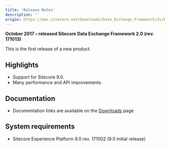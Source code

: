 ```yaml
---
title: 'Release Notes'
description: ''
origin: https://dev.sitecore.net/Downloads/Data_Exchange_Framework/2x/Data_Exchange_Framework_20/Release_Notes
---
```


**October 2017 – released Sitecore Data Exchange Framework 2.0 (rev. 171013)**

This is the first release of a new product.

## Highlights

- Support for Sitecore 9.0.
- Many performance and API improvements.

## Documentation

- Documentation links are available on the [Downloads](/downloads/Data_Exchange_Framework/2x/Data_Exchange_Framework_20) page

## System requirements

- Sitecore Experience Platform 9.0 rev. 171002 (9.0 initial release)
